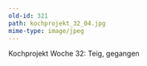 ```yaml
---
old-id: 321
path: kochprojekt_32_04.jpg
mime-type: image/jpeg
---
```

Kochprojekt Woche 32:
Teig, gegangen
